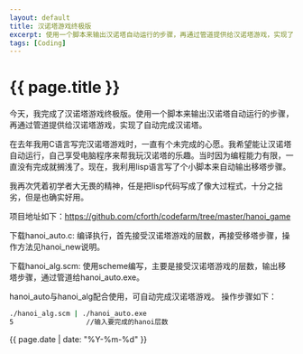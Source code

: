 ```yaml
---
layout: default
title: 汉诺塔游戏终极版
excerpt: 使用一个脚本来输出汉诺塔自动运行的步骤，再通过管道提供给汉诺塔游戏，实现了自动完成汉诺塔。
tags: [Coding]
---
```

{{ page.title }}
================

今天，我完成了汉诺塔游戏终极版。使用一个脚本来输出汉诺塔自动运行的步骤，再通过管道提供给汉诺塔游戏，实现了自动完成汉诺塔。

在去年我用C语言写完汉诺塔游戏时，一直有个未完成的心愿。我希望能让汉诺塔自动运行，自己享受电脑程序来帮我玩汉诺塔的乐趣。当时因为编程能力有限，一直没有完成就搁浅了。现在，我利用lisp语言写了个小脚本来自动输出移塔步骤。

我再次凭着初学者大无畏的精神，任是把lisp代码写成了像大过程式，十分之拙劣，但是也确实好用。

项目地址如下：https://github.com/cforth/codefarm/tree/master/hanoi_game

下载hanoi_auto.c:
  编译执行，首先接受汉诺塔游戏的层数，再接受移塔步骤，操作方法见hanoi_new说明。


下载hanoi_alg.scm:
  使用scheme编写，主要是接受汉诺塔游戏的层数，输出移塔步骤，通过管道给hanoi_auto.exe。


hanoi_auto与hanoi_alg配合使用，可自动完成汉诺塔游戏。
操作步骤如下：

~~~bash
./hanoi_alg.scm | ./hanoi_auto.exe
5                  //输入要完成的hanoi层数
~~~

{{ page.date | date: "%Y-%m-%d" }}
